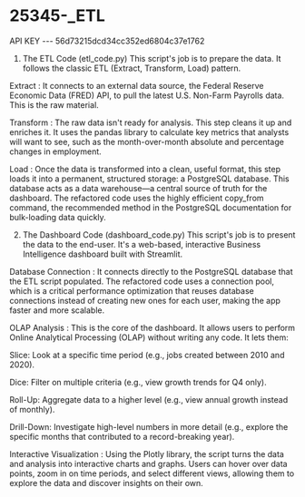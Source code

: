 # 25345-_ETL
API KEY --- 56d73215dcd34cc352ed6804c37e1762

1. The ETL Code (etl_code.py)
This script's job is to prepare the data. It follows the classic ETL (Extract, Transform, Load) pattern.

Extract : It connects to an external data source, the Federal Reserve Economic Data (FRED) API, to pull the latest U.S. Non-Farm Payrolls data. This is the raw material.

Transform : The raw data isn't ready for analysis. This step cleans it up and enriches it. It uses the pandas library to calculate key metrics that analysts will want to see, such as the month-over-month absolute and percentage changes in employment.

Load : Once the data is transformed into a clean, useful format, this step loads it into a permanent, structured storage: a PostgreSQL database. This database acts as a data warehouse—a central source of truth for the dashboard. The refactored code uses the highly efficient copy_from command, the recommended method in the PostgreSQL documentation for bulk-loading data quickly.




2. The Dashboard Code (dashboard_code.py)
This script's job is to present the data to the end-user. It's a web-based, interactive Business Intelligence dashboard built with Streamlit.

Database Connection : It connects directly to the PostgreSQL database that the ETL script populated. The refactored code uses a connection pool, which is a critical performance optimization that reuses database connections instead of creating new ones for each user, making the app faster and more scalable.



OLAP Analysis : This is the core of the dashboard. It allows users to perform Online Analytical Processing (OLAP) without writing any code. It lets them:

Slice: Look at a specific time period (e.g., jobs created between 2010 and 2020).

Dice: Filter on multiple criteria (e.g., view growth trends for Q4 only).

Roll-Up: Aggregate data to a higher level (e.g., view annual growth instead of monthly).

Drill-Down: Investigate high-level numbers in more detail (e.g., explore the specific months that contributed to a record-breaking year).




Interactive Visualization : Using the Plotly library, the script turns the data and analysis into interactive charts and graphs. Users can hover over data points, zoom in on time periods, and select different views, allowing them to explore the data and discover insights on their own.
